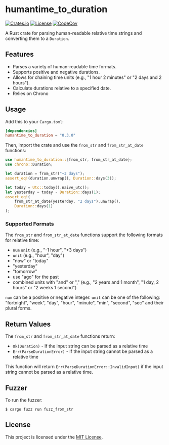 # humantime_to_duration

[![Crates.io](https://img.shields.io/crates/v/humantime_to_duration.svg)](https://crates.io/crates/humantime_to_duration)
[![License](http://img.shields.io/badge/license-MIT-blue.svg)](https://github.com/uutils/humantime_to_duration/blob/main/LICENSE)
[![CodeCov](https://codecov.io/gh/uutils/humantime_to_duration/branch/main/graph/badge.svg)](https://codecov.io/gh/uutils/humantime_to_duration)

A Rust crate for parsing human-readable relative time strings and converting them to a `Duration`.

## Features

- Parses a variety of human-readable time formats.
- Supports positive and negative durations.
- Allows for chaining time units (e.g., "1 hour 2 minutes" or "2 days and 2 hours").
- Calculate durations relative to a specified date.
- Relies on Chrono

## Usage

Add this to your `Cargo.toml`:

```toml
[dependencies]
humantime_to_duration = "0.3.0"
```

Then, import the crate and use the `from_str` and `from_str_at_date` functions:
```rs
use humantime_to_duration::{from_str, from_str_at_date};
use chrono::Duration;

let duration = from_str("+3 days");
assert_eq!(duration.unwrap(), Duration::days(3));

let today = Utc::today().naive_utc();
let yesterday = today - Duration::days(1);
assert_eq!(
    from_str_at_date(yesterday, "2 days").unwrap(),
    Duration::days(1)
);
```

### Supported Formats

The `from_str` and `from_str_at_date` functions support the following formats for relative time:

- `num` `unit` (e.g., "-1 hour", "+3 days")
- `unit` (e.g., "hour", "day")
- "now" or "today"
- "yesterday"
- "tomorrow"
- use "ago" for the past
- combined units with "and" or "," (e.g., "2 years and 1 month", "1 day, 2 hours" or "2 weeks 1 second")

`num` can be a positive or negative integer.
`unit` can be one of the following: "fortnight", "week", "day", "hour", "minute", "min", "second", "sec" and their plural forms.

## Return Values

The `from_str` and `from_str_at_date` functions return:

- `Ok(Duration)` - If the input string can be parsed as a relative time
- `Err(ParseDurationError)` - If the input string cannot be parsed as a relative time

This function will return `Err(ParseDurationError::InvalidInput)` if the input string
cannot be parsed as a relative time.

## Fuzzer

To run the fuzzer:
```
$ cargo fuzz run fuzz_from_str
```

## License

This project is licensed under the [MIT License](LICENSE).
